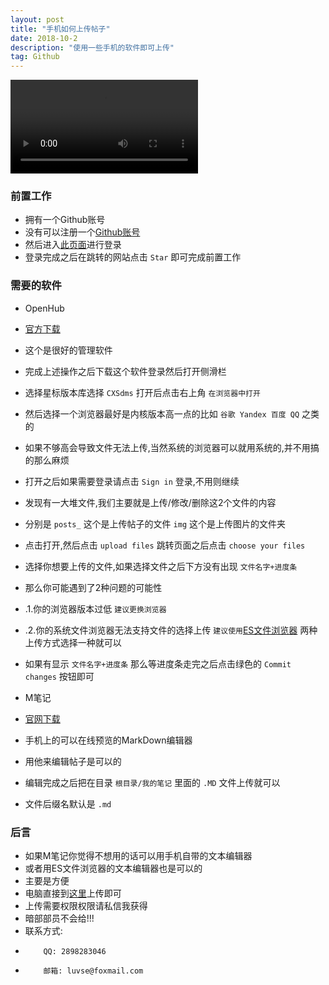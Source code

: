 ```yaml
---
layout: post
title: "手机如何上传帖子"
date: 2018-10-2
description: "使用一些手机的软件即可上传"
tag: Github
---
```



<video src="blob:https://www.bilibili.com/e3ed7667-9269-4bc2-b6ae-7fc28e72c991" controls=""></video>


### 前置工作

* 拥有一个Github账号
* 没有可以注册一个[Github账号](https://github.com/join)
* 然后进入[此页面](https://github.com/login?return_to=%2FGreenChennai%2FCXSdms)进行登录
* 登录完成之后在跳转的网站点击 `Star` 即可完成前置工作

### 需要的软件

* OpenHub

* [官方下载](https://www.coolapk.com/apk/com.thirtydegreesray.openhub)

* 这个是很好的管理软件
* 完成上述操作之后下载这个软件登录然后打开侧滑栏
* 选择星标版本库选择 `CXSdms` 打开后点击右上角 `在浏览器中打开`
* 然后选择一个浏览器最好是内核版本高一点的比如 `谷歌 Yandex 百度 QQ` 之类的
* 如果不够高会导致文件无法上传,当然系统的浏览器可以就用系统的,并不用搞的那么麻烦
* 打开之后如果需要登录请点击 `Sign in` 登录,不用则继续
* 发现有一大堆文件,我们主要就是上传/修改/删除这2个文件的内容
* 分别是 `posts_` 这个是上传帖子的文件 `img` 这个是上传图片的文件夹
* 点击打开,然后点击 `upload files` 跳转页面之后点击 `choose your files`
* 选择你想要上传的文件,如果选择文件之后下方没有出现 `文件名字+进度条`
* 那么你可能遇到了2种问题的可能性
* .1.你的浏览器版本过低 `建议更换浏览器`
* .2.你的系统文件浏览器无法支持文件的选择上传 `建议使用`[ES文件浏览器](https://www.thelunai.ml/2018/10/ES/) 两种上传方式选择一种就可以
* 如果有显示 `文件名字+进度条` 那么等进度条走完之后点击绿色的 `Commit changes` 按钮即可

* M笔记

* [官网下载](https://www.coolapk.com/apk/com.hjq.md)

* 手机上的可以在线预览的MarkDown编辑器
* 用他来编辑帖子是可以的
* 编辑完成之后把在目录 `根目录/我的笔记` 里面的 `.MD` 文件上传就可以
* 文件后缀名默认是 `.md` 

### 后言

* 如果M笔记你觉得不想用的话可以用手机自带的文本编辑器
* 或者用ES文件浏览器的文本编辑器也是可以的
* 主要是方便
* 电脑直接到[这里](https://github.com/GreenChennai/CXSdms)上传即可
* 上传需要权限权限请私信我获得
* 暗部部员不会给!!!
* 联系方式:
*         QQ: 2898283046
*         邮箱: luvse@foxmail.com

